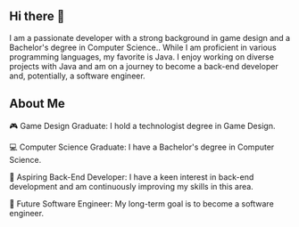 ## Hi there 👋

I am a passionate developer with a strong background in game design and a Bachelor's degree in Computer Science.. While I am proficient in various programming languages, my favorite is Java. I enjoy working on diverse projects with Java and am on a journey to become a back-end developer and, potentially, a software engineer.

## About Me
🎮 Game Design Graduate: I hold a technologist degree in Game Design.

💻 Computer Science Graduate: I have a Bachelor's degree in Computer Science.

🚀 Aspiring Back-End Developer: I have a keen interest in back-end development and am continuously improving my skills in this area.

🌟 Future Software Engineer: My long-term goal is to become a software engineer.
